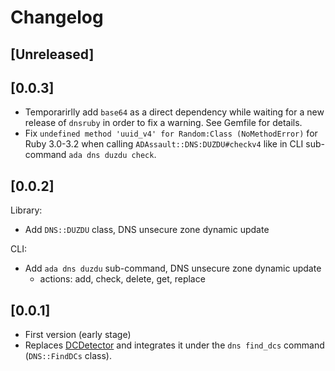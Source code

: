 # Changelog

## [Unreleased]

## [0.0.3]

- Temporarirlly add `base64` as a direct dependency while waiting for a new release of `dnsruby` in order to fix a warning. See Gemfile for details.
- Fix `undefined method 'uuid_v4' for Random:Class (NoMethodError)` for Ruby 3.0-3.2 when calling `ADAssault::DNS:DUZDU#checkv4` like in CLI sub-command `ada dns duzdu check`.

## [0.0.2]

Library:

- Add `DNS::DUZDU` class, DNS unsecure zone dynamic update

CLI:

- Add `ada dns duzdu` sub-command, DNS unsecure zone dynamic update
  - actions: add, check, delete, get, replace

## [0.0.1]

- First version (early stage)
- Replaces [DCDetector](https://github.com/noraj/DCDetector) and integrates it under the `dns find_dcs` command (`DNS::FindDCs` class).
